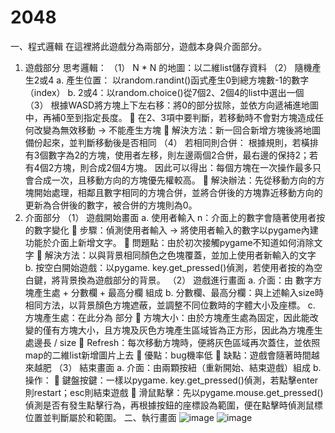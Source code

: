 # 2048
一、程式邏輯
在這裡將此遊戲分為兩部分，遊戲本身與介面部分。
  1.	遊戲部分
  思考邏輯： 
  （1）	N * N 的地圖：以二維list儲存資料
  （2）	隨機產生2或4
    a.	產生位置： 以random.randint()函式產生0到總方塊數-1的數字（index）
    b.	2或4：以random.choice()從7個2、2個4的list中選出一個
  （3）	根據WASD將方塊上下左右移：將0的部分拔除，並依方向遞補進地圖中，再補0至到指定長度。
    	在2、3項中要判斷，若移動時不會對方塊造成任何改變為無效移動 -> 不能產生方塊
    	解決方法：新一回合新增方塊後將地圖備份起來，並判斷移動後是否相同
  （4）	若相同則合併：
    根據規則，若橫排有3個數字為2的方塊，使用者左移，則左邊兩個2合併，最右邊的保持2；若有4個2方塊，則合成2個4方塊。
    因此可以得出：每個方塊在一次操作最多只會合成一次，且移動方向的方塊優先權較高。
    	解決辦法：先從移動方向的方塊開始處理，相鄰且數字相同的方塊合併，並將合併後的方塊靠近移動方向的更新為合併後的數字，被合併的方塊則為0。
  2.	介面部分
    （1） 遊戲開始畫面
      a. 使用者輸入 n：介面上的數字會隨著使用者按的數字變化
        	步驟：偵測使用者輸入 -> 將使用者輸入的數字以pygame內建功能於介面上新增文字。
        	問題點：由於初次接觸pygame不知道如何消除文字
        	解決方法：以與背景相同顏色之色塊覆蓋，並加上使用者新輸入的文字
      b. 按空白開始遊戲：以pygame. key.get_pressed()偵測，若使用者按的為空白鍵，將背景換為遊戲部分的背景。
    （2） 遊戲進行畫面
      a. 介面：由 數字方塊產生處 + 分數欄 + 最高分欄 組成
      b. 分數欄、最高分欄：與上述輸入size時相同方法，以背景顏色方塊遮蔽，並調整不同位數時的字體大小及座標。
    	c. 方塊產生處：在此分為 部分
        	方塊大小：由於方塊產生處為固定，因此能改變的僅有方塊大小，且方塊及灰色方塊產生區域皆為正方形，因此為方塊產生處邊長 / size
        	Refresh：每次移動方塊時，便將灰色區域再次蓋住，並依照map的二維list新增圖片上去
        	優點：bug機率低
        	缺點：遊戲會隨著時間越來越肥
    （3） 結束畫面
    	a. 介面：由兩顆按紐（重新開始、結束遊戲）組成
    	b. 操作：
        	鍵盤按鍵：一樣以pygame. key.get_pressed()偵測，若點擊enter則restart；esc則結束遊戲
        	滑鼠點擊：先以pygame.mouse.get_pressed()偵測是否有發生點擊行為，再根據按鈕的座標設為範圍，便在點擊時偵測鼠標位置並判斷屬於和範圍。
二、執行畫面
![image](https://github.com/wmy1710/2048/assets/86193188/c8d8b332-410d-4faf-8fe8-616a53a27149)
![image](https://github.com/wmy1710/2048/assets/86193188/88ae67cb-365a-45c2-a8cb-cf946aa7a8ad)


